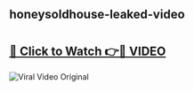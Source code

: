 ## honeysoldhouse-leaked-video 

# <h2><a href="http://freeplayer.one?title=honeysoldhouse-leaked-video&ref=21J">🔗 Click to Watch 👉🔴 VIDEO</a></h2>

<a href="http://freeplayer.one?title=honeysoldhouse-leaked-video&ref=21J" rel="nofollow" data-target="animated-image.originalLink"><img src="https://i.ibb.co.com/xMMVF88/686577567.gif" alt="Viral Video Original" style="max-width: 100%; display: inline-block;" data-target="animated-image.originalImage"></a>

